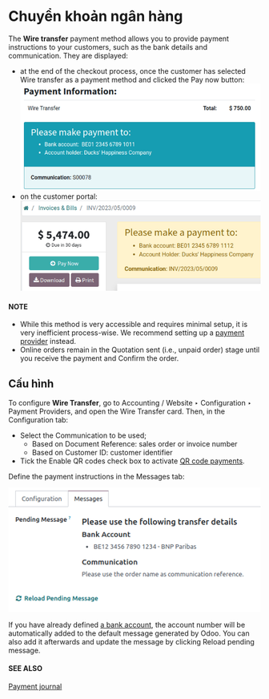 # Chuyển khoản ngân hàng

The **Wire transfer** payment method allows you to provide payment instructions to your customers,
such as the bank details and communication. They are displayed:

- at the end of the checkout process, once the customer has selected Wire transfer as a
  payment method and clicked the Pay now button:
  ![Payment instructions at checkout](../../../_images/payment_instructions_checkout.png)
- on the customer portal:
  ![Payment instructions on the customer portal](../../../_images/payment_instructions_portal.png)

#### NOTE
- While this method is very accessible and requires minimal setup, it is very inefficient
  process-wise. We recommend setting up a [payment provider](../payment_providers.md) instead.
- Online orders remain in the Quotation sent (i.e., unpaid order) stage until you
  receive the payment and Confirm the order.

## Cấu hình

To configure **Wire Transfer**, go to Accounting / Website ‣ Configuration ‣
Payment Providers, and open the Wire Transfer card. Then, in the
Configuration tab:

- Select the Communication to be used;
  - Based on Document Reference: sales order or invoice number
  - Based on Customer ID: customer identifier
- Tick the Enable QR codes check box to activate [QR code payments](../accounting/customer_invoices/epc_qr_code.md).

Define the payment instructions in the Messages tab:

![Define payment instructions](../../../_images/payment_instructions.png)

If you have already defined [a bank account](../accounting/bank.md), the account number will be
automatically added to the default message generated by Odoo. You can also add it afterwards and
update the message by clicking Reload pending message.

#### SEE ALSO
[Payment journal](../payment_providers.md#payment-providers-journal)
